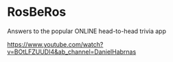 # RosBeRos

Answers to the popular ONLINE head-to-head trivia app

https://www.youtube.com/watch?v=BOtLFZUUDI4&ab_channel=DanielHabrnas
